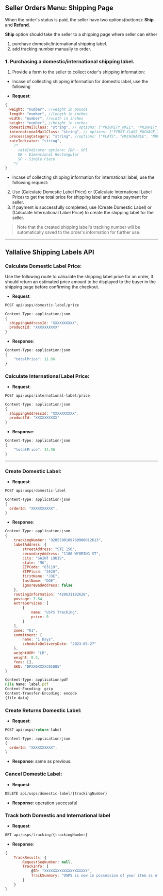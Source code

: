 ## Seller Orders Menu: Shipping Page 
When the order's status is paid, the seller have two options(buttons): **Ship** and **Refund**.

**Ship** option should take the seller to a shipping page where seller can either 
1. purchase domestic/international shipping label.
2. add tracking number manually to order.


### 1. Purchasing a domestic/international shipping label.
1. Provide a form to the seller to collect order's shipping information:
- Incase of collecting shipping information for domestic label, use the following

- **Request**:
```javascript
{
  weight: "number", //weight in pounds
  length: "number", //length in inches
  width: "number", //width in inches
  height: "number", //height in inches
  domesticMailClass: "string", // options: ["PRIORITY_MAIL", "PRIORITY_MAIL_EXPRESS", "PARCEL_SELECT", "PARCEL_SELECT_LIGHTWEIGHT"]
  internationalMailClass: "string", // options: ["FIRST-CLASS_PACKAGE_INTERNATIONAL_SERVICE", "PRIORITY_MAIL_INTERNATIONAL", "PRIORITY_MAIL_EXPRESS_INTERNATIONAL", "GLOBAL_EXPRESS_GUARANTEED"]
  processingCategory: "string", //options: ["FLATS", "MACHINABLE", "NON_MACHINABLE"],
  rateIndicator: "string",
    /*
      rateIndicator options: [DR - SP]
      DR - Dimensional Rectangular
      SP - Single Piece
    */
}
```
- Incase of collecting shipping information for international label, use the following request:

 2. Use (Calculate Domestic Label Price) or (Calculate International Label Price) to get the total price for shipping label and make payment for seller.
 3. If payment is successfully completed, use (Create Domestic Label) or (Calculate International Label Price) to create the shipping label for the seller. 
 > Note that the created shipping label's tracking number will be automatically saved to the order's information for further use.

---

## Yallalive Shipping Labels API

### Calculate Domestic Label Price:
Use the following route to calculate the shipping label price for an order, It should return an estimated price amount to be displayed to the buyer in the shipping page before confirming the checkout.

- **Request**:
```javascript
POST api/usps/domestic-label/price

Content-Type: application/json
{
  shippingAddressId: "XXXXXXXXXX",
  productId: "XXXXXXXXXX"
}
```
- **Response**:
```javascript
Content-Type: application/json
{
    "totalPrice": 11.06
}
```

### Calculate International Label Price:

- **Request**:
```javascript
POST api/usps/international-label/price

Content-Type: application/json
{
  shippingAddressId: "XXXXXXXXXX",
  productId: "XXXXXXXXXX"
}

```
- **Response**:
```javascript
Content-Type: application/json
{
    "totalPrice": 14.96
}
```

---

### Create Domestic Label:

- **Request**:
```javascript
POST api/usps/domestic-label

Content-Type: application/json
{
  orderId: "XXXXXXXXXX",
}
```
- **Response**:
```javascript
Content-Type: application/json
{
    trackingNumber: "9205590109769900012613",
    labelAddress: {
        streetAddress: "STE 150",
        secondaryAddress: "1100 WYOMING ST",
        city: "SAINT LOUIS",
        state: "MO",
        ZIPCode: "63118",
        ZIPPlus4: "2628",
        firstName: "JOE",
        lastName: "DOE",
        ignoreBadAddress: false
    },
    routingInformation: "420631182628",
    postage: 7.64,
    extraServices: [
        {
            name: "USPS Tracking",
            price: 0
        }
    ],
    zone: "01",
    commitment: {
        name: "1 Days",
        scheduleDeliveryDate: "2023-05-27"
    },
    weightUOM: "LB",
    weight: 0.5,
    fees: [],
    SKU: "DPXX0XXXXC01005"
}

Content-Type: application/pdf
File Name: label.pdf
Content-Encoding: gzip
Content-Transfer-Encoding: encode
{file data}
```

### Create Returns Domestic Label:

- **Request**:
```javascript
POST api/usps/return-label

Content-Type: application/json
{
  orderId: "XXXXXXXXXX",
}
```
- **Response**: same as previous.

### Cancel Domestic Label:

- **Request**:
```javascript
DELETE api/usps/domestic-label/{trackingNumber}
```
- **Response**: operation successful

### Track both Domestic and International label
- **Request**:
```javascript
GET api/usps/tracking/{trackingNumber}
```
- **Response**:
```javascript
{
    TrackResults: {
        RequestSeqNumber: null,
        TrackInfo: {
            @ID: "XXXXXXXXXXXXXXXXXXXX",
            TrackSummary: "USPS is now in possession of your item as of 7:31 am on February 15, 2023 in RICHMOND, VA 23227."
        }
    }
}
```

